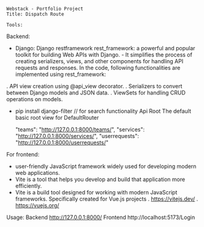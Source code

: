     Webstack - Portfolio Project
    Title: Dispatch Route

	Tools:
Backend:
- Django: Django restframework
rest_framework: a powerful and popular toolkit for building Web APIs with Django.
		- It simplifies the process of creating serializers, views, and other components for handling API requests and 				responses.
In the code, following functionalities are implemented using rest_framework:

. API view creation using @api_view decorator.
. Serializers to convert between Django models and JSON data.
. ViewSets for handling CRUD operations on models.
- pip install django-filter // for search functionality
    Api Root
The default basic root view for DefaultRouter

    "teams": "http://127.0.0.1:8000/teams/",
    "services": "http://127.0.0.1:8000/services/",
    "userrequests": "http://127.0.0.1:8000/userrequests/"

For frontend:
-  user-friendly JavaScript framework widely used for developing modern web applications. 
- Vite is a tool that helps you develop and build that application more efficiently.
- Vite is a build tool designed for working with modern JavaScript frameworks. Specifically created for Vue.js projects
  . https://vitejs.dev/
 .  https://vuejs.org/

 Usage: 
 Backend http://127.0.0.1:8000/
 Frontend http://localhost:5173/Login

